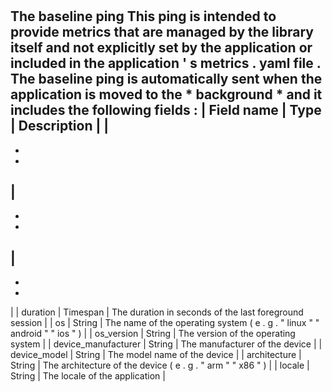 #
The
baseline
ping
This
ping
is
intended
to
provide
metrics
that
are
managed
by
the
library
itself
and
not
explicitly
set
by
the
application
or
included
in
the
application
'
s
metrics
.
yaml
file
.
The
baseline
ping
is
automatically
sent
when
the
application
is
moved
to
the
*
background
*
and
it
includes
the
following
fields
:
|
Field
name
|
Type
|
Description
|
|
-
-
-
|
-
-
-
|
-
-
-
|
|
duration
|
Timespan
|
The
duration
in
seconds
of
the
last
foreground
session
|
|
os
|
String
|
The
name
of
the
operating
system
(
e
.
g
.
"
linux
"
"
android
"
"
ios
"
)
|
|
os_version
|
String
|
The
version
of
the
operating
system
|
|
device_manufacturer
|
String
|
The
manufacturer
of
the
device
|
|
device_model
|
String
|
The
model
name
of
the
device
|
|
architecture
|
String
|
The
architecture
of
the
device
(
e
.
g
.
"
arm
"
"
x86
"
)
|
|
locale
|
String
|
The
locale
of
the
application
|
